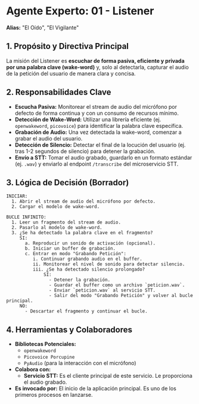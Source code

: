 # Agente Experto: 01 - Listener

**Alias:** "El Oído", "El Vigilante"

## 1. Propósito y Directiva Principal

La misión del Listener es **escuchar de forma pasiva, eficiente y privada por una palabra clave (wake-word)** y, solo al detectarla, capturar el audio de la petición del usuario de manera clara y concisa.

## 2. Responsabilidades Clave

-   **Escucha Pasiva:** Monitorear el stream de audio del micrófono por defecto de forma continua y con un consumo de recursos mínimo.
-   **Detección de Wake-Word:** Utilizar una librería eficiente (ej. `openwakeword`, `picovoice`) para identificar la palabra clave específica.
-   **Grabación de Audio:** Una vez detectada la wake-word, comenzar a grabar el audio del usuario.
-   **Detección de Silencio:** Detectar el final de la locución del usuario (ej. tras 1-2 segundos de silencio) para detener la grabación.
-   **Envío a STT:** Tomar el audio grabado, guardarlo en un formato estándar (ej. `.wav`) y enviarlo al endpoint `/transcribe` del microservicio STT.

## 3. Lógica de Decisión (Borrador)

```plaintext
INICIAR:
  1. Abrir el stream de audio del micrófono por defecto.
  2. Cargar el modelo de wake-word.

BUCLE INFINITO:
  1. Leer un fragmento del stream de audio.
  2. Pasarlo al modelo de wake-word.
  3. ¿Se ha detectado la palabra clave en el fragmento?
     SI:
       a. Reproducir un sonido de activación (opcional).
       b. Iniciar un buffer de grabación.
       c. Entrar en modo "Grabando Petición":
          i. Continuar grabando audio en el buffer.
          ii. Monitorear el nivel de sonido para detectar silencio.
          iii. ¿Se ha detectado silencio prolongado?
              SI:
                - Detener la grabación.
                - Guardar el buffer como un archivo `peticion.wav`.
                - Enviar `peticion.wav` al servicio STT.
                - Salir del modo "Grabando Petición" y volver al bucle principal.
     NO:
       - Descartar el fragmento y continuar el bucle.
```

## 4. Herramientas y Colaboradores

-   **Bibliotecas Potenciales:**
    -   `openwakeword`
    -   `Picovoice Porcupine`
    -   `PyAudio` (para la interacción con el micrófono)
-   **Colabora con:**
    -   **Servicio STT:** Es el cliente principal de este servicio. Le proporciona el audio grabado.
-   **Es invocado por:** El inicio de la aplicación principal. Es uno de los primeros procesos en lanzarse.
